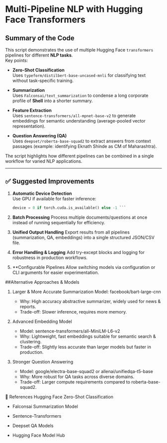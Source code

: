 
# Multi-Pipeline NLP with Hugging Face Transformers

## Summary of the Code
This script demonstrates the use of multiple Hugging Face `transformers` pipelines for different **NLP tasks**.  
Key points:  

- **Zero-Shot Classification**  
  Uses `typeform/distilbert-base-uncased-mnli` for classifying text without task-specific training.  

- **Summarization**  
  Uses `Falconsai/text_summarization` to condense a long corporate profile of **Shell** into a shorter summary.  

- **Feature Extraction**  
  Uses `sentence-transformers/all-mpnet-base-v2` to generate embeddings for semantic understanding (average-pooled vector representation).  

- **Question Answering (QA)**  
  Uses `deepset/roberta-base-squad2` to extract answers from context passages (example: identifying Eknath Shinde as CM of Maharashtra).  

The script highlights how different pipelines can be combined in a single workflow for varied NLP applications.  

---

## ✅ Suggested Improvements
1. **Automatic Device Detection**  
   Use GPU if available for faster inference:  
   ```python
   device = 0 if torch.cuda.is_available() else -1 ```

2. **Batch Processing**
Process multiple documents/questions at once instead of running sequentially for efficiency.

3. **Unified Output Handling**
Export results from all pipelines (summarization, QA, embeddings) into a single structured JSON/CSV file.

4. **Error Handling & Logging**
Add try-except blocks and logging for robustness in production workflows.

5. **Configurable Pipelines
Allow switching models via configuration or CLI arguments for easier experimentation.

##Alternative Approaches & Models

  1. Larger & More Accurate Summarization
   Model: facebook/bart-large-cnn

     - Why: High accuracy abstractive summarizer, widely used for news & reports.
     - Trade-off: Slower inference, requires more memory.

  2. Advanced Embedding Model
     - Model: sentence-transformers/all-MiniLM-L6-v2
     - Why: Lightweight, fast embeddings suitable for semantic search & clustering.
     - Trade-off: Slightly less accurate than larger models but faster in production.

  3. Stronger Question Answering

     - Model: google/electra-base-squad2 or allenai/unifiedqa-t5-base
     - Why: More robust for QA tasks across diverse domains.
     - Trade-off: Larger compute requirements compared to roberta-base-squad2.

📂 References
Hugging Face Zero-Shot Classification

- Falconsai Summarization Model

- Sentence-Transformers

- Deepset QA Models

- Hugging Face Model Hub
